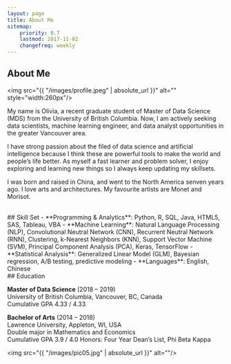 ```yaml
---
layout: page
title: About Me
sitemap:
    priority: 0.7
    lastmod: 2017-11-02
    changefreq: weekly
---
```

## About Me

<span class="image left"><img src="{{ "/images/profile.jpeg" | absolute_url }}" alt="" style="width:260px"/></span>

My name is Olivia, a recent graduate student of Master of Data Science (MDS) from the University of British Columbia. Now, I am actively seeking data scientists, machine learning engineer, and data analyst opportunities in the greater Vancouver area.

I have strong passion about the filed of data science and artificial intelligence because I think these are powerful tools to make the world and people’s life better. As myself a fast learner and problem solver, I enjoy exploring and learning new things so I always keep updating my skillsets.

I was born and raised in China, and went to the North America senven years ago. I love arts and architectures. My favourite artists are Monet and Morisot.

<br/>
## Skill Set
- **Programming & Analytics**: Python, R, SQL, Java, HTML5, SAS, Tableau, VBA
- **Machine Learning**: Natural Language Processing (NLP), Convolutional Neutral Network (CNN), Recurrent Neutral Network (RNN), Clustering, k-Nearest Neighbors (KNN), Support Vector Machine (SVM), Principal Component Analysis (PCA), Keras, TensorFlow
- **Statistical Analysis**: Generalized Linear Model (GLM), Bayesian regression, A/B testing, predictive modeling
- **Languages**: English, Chinese

<br/>
## Education

**Master of Data Science** (2018 – 2019) <br/>
University of British Columbia, Vancouver, BC, Canada <br/>
Cumulative GPA 4.33 / 4.33 <br/>

**Bachelor of Arts** (2014 – 2018) <br/>
Lawrence University, Appleton, WI, USA <br/>
Double major in Mathematics and Economics <br/>
Cumulative GPA 3.9 / 4.0
Honors: Four Year Dean’s List, Phi Beta Kappa


<span class="image right"><img src="{{ "/images/pic05.jpg" | absolute_url }}" alt=""/></span>




